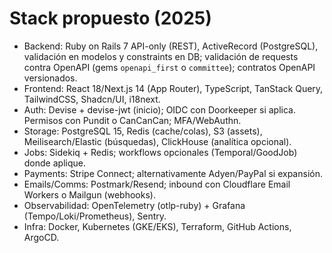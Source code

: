 # Stack propuesto (2025)

- Backend: Ruby on Rails 7 API-only (REST), ActiveRecord (PostgreSQL), validación en modelos y constraints en DB; validación de requests contra OpenAPI (gems `openapi_first` o `committee`); contratos OpenAPI versionados.
- Frontend: React 18/Next.js 14 (App Router), TypeScript, TanStack Query, TailwindCSS, Shadcn/UI, i18next.
- Auth: Devise + devise-jwt (inicio); OIDC con Doorkeeper si aplica. Permisos con Pundit o CanCanCan; MFA/WebAuthn.
- Storage: PostgreSQL 15, Redis (cache/colas), S3 (assets), Meilisearch/Elastic (búsquedas), ClickHouse (analítica opcional).
- Jobs: Sidekiq + Redis; workflows opcionales (Temporal/GoodJob) donde aplique.
- Payments: Stripe Connect; alternativamente Adyen/PayPal si expansión.
- Emails/Comms: Postmark/Resend; inbound con Cloudflare Email Workers o Mailgun (webhooks).
- Observabilidad: OpenTelemetry (otlp-ruby) + Grafana (Tempo/Loki/Prometheus), Sentry.
- Infra: Docker, Kubernetes (GKE/EKS), Terraform, GitHub Actions, ArgoCD.
